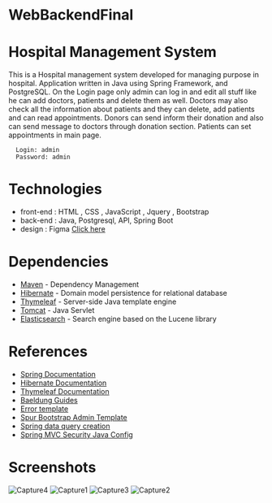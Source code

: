 # WebBackendFinal

# Hospital Management System
This is a Hospital management system developed for managing purpose in hospital. Application written in Java using Spring Framework,  and PostgreSQL. On the Login page only admin can log in and edit all stuff like he can add doctors, patients and delete them as well. Doctors may also check all the information about patients and they can delete, add patients and can read appointments. Donors can send inform their donation and also can send message to doctors through donation section. Patients can set appointments in main page.

      Login: admin
      Password: admin

# Technologies
+ front-end : HTML , CSS , JavaScript , Jquery , Bootstrap
+ back-end : Java, Postgresql, API, Spring Boot 
+ design : Figma [Click here](https://www.figma.com/file/MMdzHKOti00HLrDWHPWIio/javaProject?node-id=0%3A1)


# Dependencies 
* [Maven](https://maven.apache.org/) - Dependency Management
* [Hibernate](https://hibernate.org/) - Domain model persistence for relational database
* [Thymeleaf](https://www.thymeleaf.org/) - Server-side Java template engine
* [Tomcat](http://tomcat.apache.org/) - Java Servlet
* [Elasticsearch](https://www.elastic.co) - Search engine based on the Lucene library

# References
- [Spring Documentation](https://spring.io/)
- [Hibernate Documentation](https://hibernate.org/orm/documentation/5.4/)
- [Thymeleaf Documentation](https://www.thymeleaf.org/documentation.html)
- [Baeldung Guides](https://www.baeldung.com/)
- [Error template](https://dribbble.com/shots/4330167-404-Page-Lost-In-Space)
- [Spur Bootstrap Admin Template](https://github.com/HackerThemes/spur-template)
- [Spring data query creation](https://docs.spring.io/spring-data/jpa/docs/current/reference/html/#jpa.query-methods.query-creation)
- [Spring MVC Security Java Config](https://docs.spring.io/spring-security/site/docs/current/guides/html5/hellomvc-javaconfig.html)
# Screenshots

![Capture4](https://user-images.githubusercontent.com/73534500/172129751-e296c444-7539-431c-aabf-5864c5ed50b9.PNG)
![Capture1](https://user-images.githubusercontent.com/73534500/172065134-681a86d9-bc08-40c1-b242-137d4bf07892.PNG)
![Capture3](https://user-images.githubusercontent.com/73534500/172065208-9d74206e-0a77-4b7c-9d58-76d117cc2c9e.PNG)
![Capture2](https://user-images.githubusercontent.com/73534500/172065139-85a46596-854e-41cc-9ace-07eda0b314f7.PNG)
